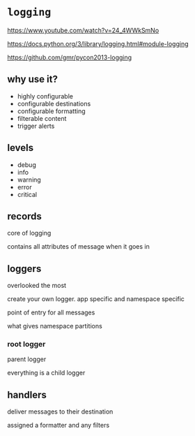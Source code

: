 # `logging`

https://www.youtube.com/watch?v=24_4WWkSmNo

https://docs.python.org/3/library/logging.html#module-logging

https://github.com/gmr/pycon2013-logging

## why use it?
* highly configurable
* configurable destinations
* configurable formatting
* filterable content
* trigger alerts

## levels
* debug
* info
* warning
* error
* critical

## records
core of logging

contains all attributes of message when it goes in

## loggers
overlooked the most

create your own logger. app specific and namespace specific

point of entry for all messages

what gives namespace partitions

### root logger
parent logger

everything is a child logger

## handlers
deliver messages to their destination

assigned a formatter and any filters
